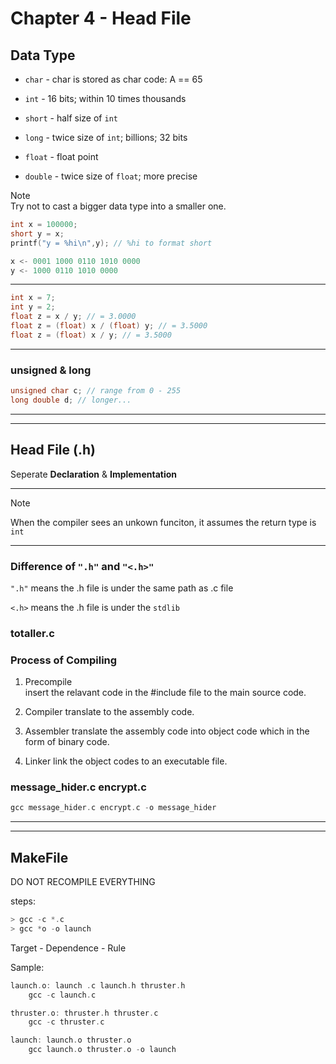 # Chapter 4 - Head File

## Data Type

* `char` - char is stored as char code: A == 65

* `int` - 16 bits; within 10 times thousands

* `short` - half size of `int`

* `long` - twice size of `int`; billions; 32 bits

* `float` - float point

* `double` - twice size of `float`; more precise

Note  
Try not to cast a bigger data type into a smaller one.

```c
int x = 100000;
short y = x;
printf("y = %hi\n",y); // %hi to format short

x <- 0001 1000 0110 1010 0000
y <- 1000 0110 1010 0000
```

---

```c
int x = 7;
int y = 2;
float z = x / y; // = 3.0000
float z = (float) x / (float) y; // = 3.5000
float z = (float) x / y; // = 3.5000
```

---

### unsigned & long

```c
unsigned char c; // range from 0 - 255
long double d; // longer...
```

---
---

## Head File (.h)

Seperate **Declaration** & **Implementation**

---

Note

When the compiler sees an unkown funciton, it assumes the return type is `int`

---

### Difference of `".h"` and `"<.h>"`

`".h"` means the .h file is under the same path as .c file

`<.h>` means the .h file is under the `stdlib`

### totaller.c

### Process of Compiling

1. Precompile  
   insert the relavant code in the #include file to the main source code.

2. Compiler
   translate to the assembly code.

3. Assembler
   translate the assembly code into object code
   which in the form of binary code.

4. Linker
   link the object codes to an executable file.

### message_hider.c encrypt.c

```c
gcc message_hider.c encrypt.c -o message_hider
```

---
---

## MakeFile

DO NOT RECOMPILE EVERYTHING

steps:

```c
> gcc -c *.c
> gcc *o -o launch
```

Target - Dependence - Rule

Sample:

```c
launch.o: launch .c launch.h thruster.h
    gcc -c launch.c

thruster.o: thruster.h thruster.c
    gcc -c thruster.c

launch: launch.o thruster.o
    gcc launch.o thruster.o -o launch
```
